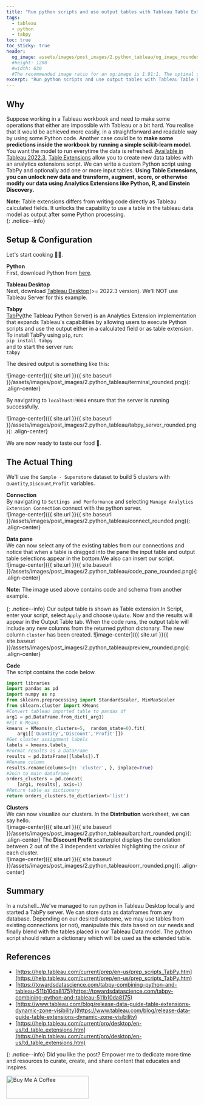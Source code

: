 ```yaml
---
title: "Run python scripts and use output tables with Tableau Table Extension"
tags:
  - tableau
  - python
  - tabpy
toc: true
toc_sticky: true
header:
  og_image: assets/images/post_images/2.python_tableau/og_image_rounded_sized.jpg
  #height: 1200
  #width: 630
  #The recommended image ratio for an og:image is 1.91:1. The optimal size would be 1200 x 630.
excerpt: "Run python scripts and use output tables with Tableau Table Extension"
---
```


## Why

Suppose working in a Tableau workbook and need to make some operations that either are impossible with Tableau or a bit hard. You realise that it would be achieved more easily, in a straightforward and readable way by using some Python code. Another case could be to **make some predictions inside the workbook by running a simple scikit-learn model.** You want the model to run everytime the data is refreshed.
[Available in Tableau 2022.3](https://www.tableau.com/blog/release-data-guide-table-extensions-dynamic-zone-visibility), [Table Extensions](https://help.tableau.com/current/pro/desktop/en-us/td_table_extensions.htm) allow you to create new data tables with an analytics extensions script. We can write a custom Python script using TabPy and optionally add one or more input tables. **Using Table Extensions, you can unlock new data and transform, augment, score, or otherwise modify our data using Analytics Extensions like Python, R, and Einstein Discovery.** 

**Note:** Table extensions differs from writing code directly as Tableau calculated fields. It unlocks the capability to use a table in the tableau data model as output after some Python processing.  
{: .notice--info}

## Setup & Configuration
Let's start cooking 🧑‍🍳. 

**Python**<br>
First, download Python from [here](https://www.python.org/).

**Tableau Desktop**<br>
Next, download [Tableau Desktop](https://www.tableau.com/support/releases)(>= 2022.3 version). We'll NOT use Tableau Server for this example.

**Tabpy**<br>
[TabPy](https://tableau.github.io/TabPy/docs/server-install.html)(the Tableau Python Server) is an Analytics Extension implementation that expands Tableau's capabilities by allowing users to execute Python scripts and use the output either in a calculated field or as table extension.<br>
To install TabPy using `pip`, run: <br> 
`pip install tabpy`<br>
and to start the server run: <br>
`tabpy`<br>

The desired output is something like this: <br>

![image-center]({{ site.url }}{{ site.baseurl }}/assets/images/post_images/2.python_tableau/terminal_rounded.png){: .align-center}

By navigating to `localhost:9004` ensure that the server is running successfully.<br> 

![image-center]({{ site.url }}{{ site.baseurl }}/assets/images/post_images/2.python_tableau/tabpy_server_rounded.png){: .align-center}

We are now ready to taste our food 🥄.

## The Actual Thing
We'll use the `Sample - Superstore` dataset to build 5 clusters with `Quantity`,`Discount`,`Profit` variables. 

**Connection** <br>
By navigating to `Settings and Performance` and selecting `Manage Analytics Extension Connection` connect with the python server.  
![image-center]({{ site.url }}{{ site.baseurl }}/assets/images/post_images/2.python_tableau/connect_rounded.png){: .align-center}

**Data pane**<br>
We can now select any of the existing tables from our connections and notice that when a table is dragged into the pane the input table and output table selections appear in the bottom.We also can insert our script.<br>
![image-center]({{ site.url }}{{ site.baseurl }}/assets/images/post_images/2.python_tableau/code_pane_rounded.png){: .align-center}

**Note:** The image used above contains code and schema from another example.<br>  
{: .notice--info}
Our output table is shown as Table extension.In Script, enter your script, select `Apply` and choose `Update`. Now and the results will appear in the Output Table tab.
When the code runs, the output table will include any new columns from the returned python dictonary. The new column `cluster` has been created. 
![image-center]({{ site.url }}{{ site.baseurl }}/assets/images/post_images/2.python_tableau/preview_rounded.png){: .align-center}

**Code**<br>
The script contains the code below.<br>
```python 
import libraries
import pandas as pd 
import numpy as np
from sklearn.preprocessing import StandardScaler, MinMaxScaler
from sklearn.cluster import KMeans
#Convert tableau imported table to pandas df
arg1 = pd.DataFrame.from_dict(_arg1)
#Fit K-Means
kmeans = KMeans(n_clusters=5,  random_state=0).fit(
    arg1[['Quantity','Discount','Profit']])
#Get cluster assignment labels
labels = kmeans.labels_
#Format results as a DataFrame
results = pd.DataFrame([labels]).T
#Rename column
results.rename(columns={0: 'cluster', }, inplace=True)
#Join to main dataframe
orders_clusters = pd.concat(
    [arg1, results], axis=1)
#Return table as dictionary
return orders_clusters.to_dict(orient='list')
```

**Clusters**<br>
We can now visualize our clusters. In the **Distribution** worksheet, we can say hello.<br>
![image-center]({{ site.url }}{{ site.baseurl }}/assets/images/post_images/2.python_tableau/barchart_rounded.png){: .align-center} The **Discount Profit** scatterplot displays the correlation between 2 out of the 3 independent variables highlighting the colour of each cluster.<br>
![image-center]({{ site.url }}{{ site.baseurl }}/assets/images/post_images/2.python_tableau/corr_rounded.png){: .align-center}

## Summary
In a nutshell...We've managed to run python in Tableau Desktop locally and started a TabPy server. We can store data as dataframes from any database. Depending on our desired outcome, we may use tables from existing connections (or not), manipulate this data based on our needs and finally blend with the tables placed in our Tableau Data model. The python script should return a dictionary which will be used as the extended table.

## References
- [https://help.tableau.com/current/prep/en-us/prep_scripts_TabPy.htm](https://help.tableau.com/current/prep/en-us/prep_scripts_TabPy.htm)
- [https://towardsdatascience.com/tabpy-combining-python-and-tableau-511b10da8175](https://towardsdatascience.com/tabpy-combining-python-and-tableau-511b10da8175)
- [https://www.tableau.com/blog/release-data-guide-table-extensions-dynamic-zone-visibility](https://www.tableau.com/blog/release-data-guide-table-extensions-dynamic-zone-visibility)
- [https://help.tableau.com/current/pro/desktop/en-us/td_table_extensions.htm](https://help.tableau.com/current/pro/desktop/en-us/td_table_extensions.htm)

{: .notice--info}
Did you like the post? Empower me to dedicate more time and resources to curate, create, and share content that educates and inspires.

<a href="https://www.buymeacoffee.com/antonisangelakis" target="_blank"><img src="https://cdn.buymeacoffee.com/buttons/v2/default-yellow.png" alt="Buy Me A Coffee" style="height: 60px !important;width: 217px !important;" ></a>
